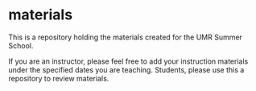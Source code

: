 # materials
This is a repository holding the materials created for the UMR Summer School. 

If you are an instructor, please feel free to add your instruction materials under the specified dates you are teaching. Students, please use this a repository to review materials.
